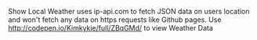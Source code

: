 Show Local Weather uses ip-api.com to fetch JSON data on users location and won't fetch any data on https requests like Github pages.
Use http://codepen.io/Kimkykie/full/ZBqGMd/ to view Weather Data
